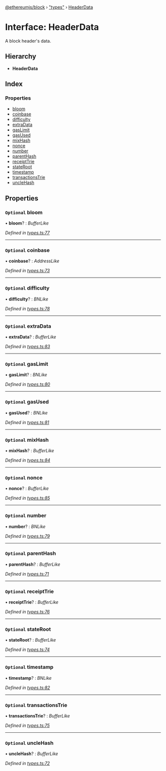 [@ethereumjs/block](../README.md) › ["types"](../modules/_types_.md) › [HeaderData](_types_.headerdata.md)

# Interface: HeaderData

A block header's data.

## Hierarchy

* **HeaderData**

## Index

### Properties

* [bloom](_types_.headerdata.md#optional-bloom)
* [coinbase](_types_.headerdata.md#optional-coinbase)
* [difficulty](_types_.headerdata.md#optional-difficulty)
* [extraData](_types_.headerdata.md#optional-extradata)
* [gasLimit](_types_.headerdata.md#optional-gaslimit)
* [gasUsed](_types_.headerdata.md#optional-gasused)
* [mixHash](_types_.headerdata.md#optional-mixhash)
* [nonce](_types_.headerdata.md#optional-nonce)
* [number](_types_.headerdata.md#optional-number)
* [parentHash](_types_.headerdata.md#optional-parenthash)
* [receiptTrie](_types_.headerdata.md#optional-receipttrie)
* [stateRoot](_types_.headerdata.md#optional-stateroot)
* [timestamp](_types_.headerdata.md#optional-timestamp)
* [transactionsTrie](_types_.headerdata.md#optional-transactionstrie)
* [uncleHash](_types_.headerdata.md#optional-unclehash)

## Properties

### `Optional` bloom

• **bloom**? : *BufferLike*

*Defined in [types.ts:77](https://github.com/ethereumjs/ethereumjs-vm/blob/master/packages/block/src/types.ts#L77)*

___

### `Optional` coinbase

• **coinbase**? : *AddressLike*

*Defined in [types.ts:73](https://github.com/ethereumjs/ethereumjs-vm/blob/master/packages/block/src/types.ts#L73)*

___

### `Optional` difficulty

• **difficulty**? : *BNLike*

*Defined in [types.ts:78](https://github.com/ethereumjs/ethereumjs-vm/blob/master/packages/block/src/types.ts#L78)*

___

### `Optional` extraData

• **extraData**? : *BufferLike*

*Defined in [types.ts:83](https://github.com/ethereumjs/ethereumjs-vm/blob/master/packages/block/src/types.ts#L83)*

___

### `Optional` gasLimit

• **gasLimit**? : *BNLike*

*Defined in [types.ts:80](https://github.com/ethereumjs/ethereumjs-vm/blob/master/packages/block/src/types.ts#L80)*

___

### `Optional` gasUsed

• **gasUsed**? : *BNLike*

*Defined in [types.ts:81](https://github.com/ethereumjs/ethereumjs-vm/blob/master/packages/block/src/types.ts#L81)*

___

### `Optional` mixHash

• **mixHash**? : *BufferLike*

*Defined in [types.ts:84](https://github.com/ethereumjs/ethereumjs-vm/blob/master/packages/block/src/types.ts#L84)*

___

### `Optional` nonce

• **nonce**? : *BufferLike*

*Defined in [types.ts:85](https://github.com/ethereumjs/ethereumjs-vm/blob/master/packages/block/src/types.ts#L85)*

___

### `Optional` number

• **number**? : *BNLike*

*Defined in [types.ts:79](https://github.com/ethereumjs/ethereumjs-vm/blob/master/packages/block/src/types.ts#L79)*

___

### `Optional` parentHash

• **parentHash**? : *BufferLike*

*Defined in [types.ts:71](https://github.com/ethereumjs/ethereumjs-vm/blob/master/packages/block/src/types.ts#L71)*

___

### `Optional` receiptTrie

• **receiptTrie**? : *BufferLike*

*Defined in [types.ts:76](https://github.com/ethereumjs/ethereumjs-vm/blob/master/packages/block/src/types.ts#L76)*

___

### `Optional` stateRoot

• **stateRoot**? : *BufferLike*

*Defined in [types.ts:74](https://github.com/ethereumjs/ethereumjs-vm/blob/master/packages/block/src/types.ts#L74)*

___

### `Optional` timestamp

• **timestamp**? : *BNLike*

*Defined in [types.ts:82](https://github.com/ethereumjs/ethereumjs-vm/blob/master/packages/block/src/types.ts#L82)*

___

### `Optional` transactionsTrie

• **transactionsTrie**? : *BufferLike*

*Defined in [types.ts:75](https://github.com/ethereumjs/ethereumjs-vm/blob/master/packages/block/src/types.ts#L75)*

___

### `Optional` uncleHash

• **uncleHash**? : *BufferLike*

*Defined in [types.ts:72](https://github.com/ethereumjs/ethereumjs-vm/blob/master/packages/block/src/types.ts#L72)*
